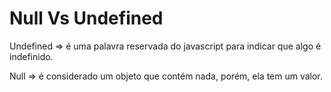 # Null Vs Undefined

Undefined => é uma palavra reservada do javascript para indicar que algo é indefinido.

Null => é considerado um objeto que contém nada, porém, ela tem um valor.